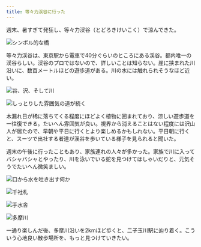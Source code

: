 ```yaml
---
title: 等々力渓谷に行った
---
```

週末、暑すぎて発狂し、等々力渓谷（とどろきけいこく）で涼んできた。

![](https://lh5.googleusercontent.com/tM4RwS9WV7zT5frC9DOqNjsQ99R51KC3eBbA49FH2XvB3l54Uh80Uk3K34qQ_SXJsJrWFdjpDoWgpMfz14mUCSpsoG8RNB7RZXm4I3zdaFZ0swZmz9Q6EoSSat7QvYVPF2ql6jd0ps21OzwfRK7sEu0 "シンボル的な橋")

等々力渓谷は、東京駅から電車で40分ぐらいのところにある渓谷。都内唯一の渓谷らしい。渓谷のプロではないので、詳しいことは知らない。崖に挟まれた川沿いに、数百メートルほどの遊歩道がある。川の水には触れられそうなほど近い。

![](https://lh3.googleusercontent.com/0Ou9s3WnXvHdlkDrvIn7UnveF8gfitI8c_Wu6pqo1_-n7XzCpJ90axpsa4VDnUUUXsWwzq-2Q2a-GXJKD1wdoZsjVUGygQkgG6Lj6rj6NYPYychMACeifE302O0YarODS3_bV3wayxKsb7ypEkttIJE "谷、沢、そして川")

![](https://lh4.googleusercontent.com/qWFksQvGooSeHEBE9zcn4XjAb0sMfbMfS0n4KJ4-b9cmS0rmUUk_UEM_4TyqWJq6Ed12HRF4SDVSh3Zu0XuFy5vSB3hRiBZVxR1-EtyrwJwzG82NhU1WRS_v1qxJvjgFvk_bLWWgxXe2hmMP2PrYo0A "しっとりした雰囲気の道が続く")

木漏れ日が稀に落ちてくる程度にほどよく植物に囲まれており、涼しい遊歩道を一往復できる。たいへん雰囲気が良い。視界から消えることはない程度には沢山人が居たので、早朝や平日に行くとより楽しめるかもしれない。平日朝に行くと、スーツで出社する者達が渓谷を歩いている様子を見られると聞いた。

週末の午後に行ったこともあり、家族連れの人々が多かった。家族で川に入ってバシャバシャとやったり、川を泳いでいる蛇を見つけてはしゃいだりと、元気そうでたいへん微笑ましい。

![](https://lh4.googleusercontent.com/UCGPF0oRYIJxoXljXmKNjIh33U4LcfY2cQBxw8mUoJEPk7wJSw1SiomtDvs4hIKxc67yA44jEYH7vWjGfB9GWZgD8REVHh1Uuu2IynUFHVJTeDrXSCYmE4KDg_qnOat9n39zerwObik6nxVzzA8P298 "口から水を吐き出す何か")

![](https://lh4.googleusercontent.com/ZZM_MZNAAD2HH5TbF2riKLS1wgm4lrVkNSWg2P1AmAhSNsiz7qze0CjkEjNVKx72C8r5sR-bYBxBQsXlP0GaDw048YYpN0Rw4zaPpct19gceEpd5vlx1begRX8iLk5sBMPNyyyGo0PbfXGPAK9hIhc4 "千社札")

![](https://lh4.googleusercontent.com/SRlzSwDDXJLoZnbbxXFWRo-qOKa0pmaieVd7ju-dMeqAOr_IwBjbdnjYNEfxN0BDyJBG32BPHMUHYn3ULMsZvfD7W8S4dbi91jNRO7uBRp43bA2EK6p_y82drZjY7463h4-WcmURqsn9K4qxo1m_c1E "手水舎")

![](https://lh6.googleusercontent.com/GR_0S3KE8BSaiVI4QhNnEftcCZcYH_rECTs81LMv9tgGbz8kxbqcT8ZSTKrkSwIOkABvSRs5BJoGIh16P3HmYgW79Mr8pi4CgKrMPM7GproB3xZ-634crSJU9NBJQwRsocRQXOxorQh_xbzeUYSQYiU "多摩川")

一通り楽しんだ後、多摩川沿いを2kmほど歩くと、二子玉川駅に辿り着く。こういう心地良い散歩場所を、もっと見つけていきたい。
